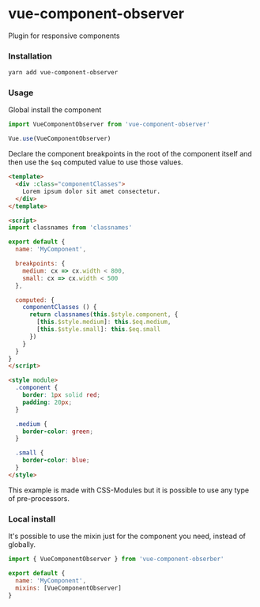 # vue-component-observer
Plugin for responsive components

### Installation

```bash
yarn add vue-component-observer
```

### Usage

Global install the component

```js
import VueComponentObserver from 'vue-component-observer'

Vue.use(VueComponentObserver)
```

Declare the component breakpoints in the root of the component itself and then use the `$eq` computed value to use those values.

```html
<template>
  <div :class="componentClasses">
    Lorem ipsum dolor sit amet consectetur.
  </div>
</template>

<script>
import classnames from 'classnames'

export default {
  name: 'MyComponent',

  breakpoints: {
    medium: cx => cx.width < 800,
    small: cx => cx.width < 500
  },

  computed: {
    componentClasses () {
      return classnames(this.$style.component, {
        [this.$style.medium]: this.$eq.medium,
        [this.$style.small]: this.$eq.small
      })
    }
  }
}
</script>

<style module>
  .component {
    border: 1px solid red;
    padding: 20px;
  }

  .medium {
    border-color: green;
  }

  .small {
    border-color: blue;
  }
</style>
```

This example is made with CSS-Modules but it is possible to use any type of pre-processors.

### Local install
It's possible to use the mixin just for the component you need, instead of globally.

```js
import { VueComponentObserver } from 'vue-component-obserber'

export default {
  name: 'MyComponent',
  mixins: [VueComponentObserver]
}
```
